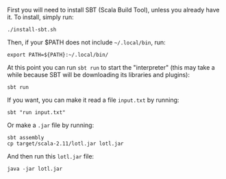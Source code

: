 First you will need to install SBT (Scala Build Tool), unless you already
have it. To install, simply run:

    ./install-sbt.sh

Then, if your $PATH does not include `~/.local/bin`, run:

    export PATH=${PATH}:~/.local/bin/

At this point you can run `sbt run` to start the "interpreter" (this may
take a while because SBT will be downloading its libraries and plugins):

    sbt run

If you want, you can make it read a file `input.txt` by running:

    sbt "run input.txt"

Or make a `.jar` file by running:

    sbt assembly
    cp target/scala-2.11/lotl.jar lotl.jar

And then run this `lotl.jar` file:

    java -jar lotl.jar
